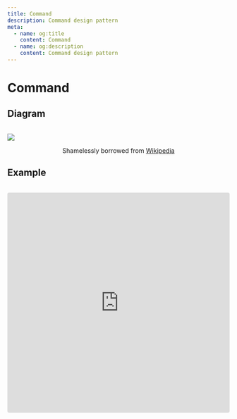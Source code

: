 ```yaml
---
title: Command
description: Command design pattern
meta:
  - name: og:title
    content: Command
  - name: og:description
    content: Command design pattern
---
```

# Command

## Diagram

<img style="margin-top:15px" src="https://upload.wikimedia.org/wikipedia/commons/b/bf/Command_pattern.svg" />

<p style="text-align:center">
    Shamelessly borrowed from <a href="https://upload.wikimedia.org/wikipedia/commons/b/bf/Command_pattern.svg" target="_blank">Wikipedia</a>
</p>

## Example

<iframe src="https://codesandbox.io/embed/lucid-easley-zq3w9?fontsize=14&view=editor" title="command-pattern" allow="geolocation; microphone; camera; midi; vr; accelerometer; gyroscope; payment; ambient-light-sensor; encrypted-media; usb" style="margin-top:15px; width:100%; height:500px; border:0; border-radius: 4px; overflow:hidden;" sandbox="allow-modals allow-forms allow-popups allow-scripts allow-same-origin"></iframe>